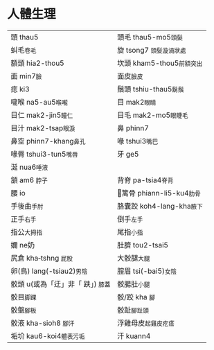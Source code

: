 # 人體生理

|  |  |
| :--- | :--- |
| 頭 thau5 | 頭毛 thau5-mo5`頭髮` |
| 虯毛`卷毛` | 旋 tsong7 `頭髮漩渦狀處` |
| 額頭 hia2-thou5 | 坎頭 kham5-thou5`前額突出` |
| 面 min7`臉` | 面皮`臉皮` |
| 痣 ki3 | 鬚頭 tshiu-thau5`鬍鬚` |
| 嚨喉 na5-au5`喉嚨` | 目 mak2`眼睛` |
| 目仁 mak2-jin5`瞳仁` | 目毛 mak2-mo5`眼睫毛` |
| 目汁 mak2-tsap`眼淚` | 鼻 phinn7 |
| 鼻空 phinn7-khang`鼻孔` | 喙 tshui3`嘴巴` |
| 喙脣 tshui3-tun5`嘴唇` | 牙 ge5 |
| 涎 nua6`唾液` |  |
| 頷 am6 `脖子` | 背脊 pa-tsia4`脊背` |
| 腰 io | 𙩍篱骨 phiann-li5-ku4`肋骨` |
| 手後曲`手肘` | 胳囊跤 koh4-lang-kha`腋下` |
| 正手`右手` | 倒手`左手` |
| 指公`大拇指` | 尾指`小指` |
| 嬭 ne奶 | 肚臍 tou2-tsai5 |
| 尻倉 kha‑tshng `屁股` | 大骹腿`大腿` |
| 卵\(鳥\) lang\(-tsiau2\)`男陰` | 腟眉 tsi\(-bai5\)`女陰` |
| 骹頭 u\(或為「迂」非「 趺」\) `膝蓋` | 骹腸肚`小腿` |
| 骹目`脚踝` | 骹/跤 kha `腳` |
| 骹盤`腳板` | 骹趾`腳趾頭` |
| 骹液 kha-sioh8 `腳汗` | 浮雞母皮`起雞皮疙瘩` |
| 垢圿 kau6-koi4`體表污垢` | 汗 kuann4 |

